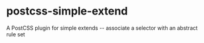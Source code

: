 # postcss-simple-extend
A PostCSS plugin for simple extends -- associate a selector with an abstract rule set

